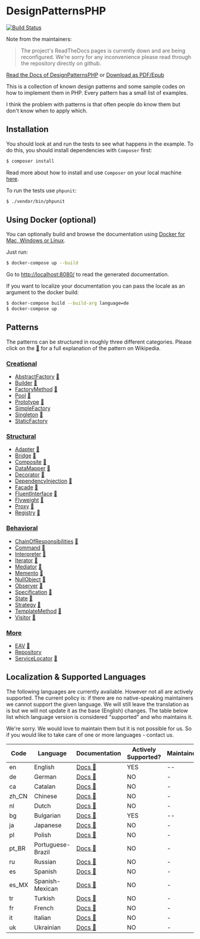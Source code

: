 # DesignPatternsPHP

[![Build Status](https://github.com/DesignPatternsPHP/DesignPatternsPHP/workflows/CI/badge.svg)](https://github.com/DesignPatternsPHP/DesignPatternsPHP/actions)

Note from the maintainers: 
> The project's ReadTheDocs pages is currently down and are being reconfigured. We're sorry for any inconvenience please read through the repository directly on github.  

[Read the Docs of DesignPatternsPHP](http://designpatternsphp.readthedocs.org)
or [Download as PDF/Epub](https://readthedocs.org/projects/designpatternsphp/downloads/)

This is a collection of known design patterns and some sample codes on how to implement them in PHP. Every pattern has a small list of examples.

I think the problem with patterns is that often people do know them but don't know when to apply which.

## Installation
You should look at and run the tests to see what happens in the example.
To do this, you should install dependencies with `Composer` first:

```bash
$ composer install
```

Read more about how to install and use `Composer` on your local machine [here](https://getcomposer.org/doc/00-intro.md#installation-linux-unix-osx).

To run the tests use `phpunit`:

```bash
$ ./vendor/bin/phpunit
```

## Using Docker (optional)

You can optionally build and browse the documentation using [Docker for Mac, Windows or Linux](https://docs.docker.com/compose/install/).

Just run:

```bash
$ docker-compose up --build
```

Go to [http://localhost:8080/](http://localhost:8080/) to read the generated documentation.

If you want to localize your documentation you can pass the locale as an argument to the docker build:

```bash
$ docker-compose build --build-arg language=de
$ docker-compose up
```

## Patterns

The patterns can be structured in roughly three different categories. Please click on the [:notebook:](http://en.wikipedia.org/wiki/Software_design_pattern) for a full explanation of the pattern on Wikipedia.

### [Creational](Creational)

* [AbstractFactory](Creational/AbstractFactory) [:notebook:](http://en.wikipedia.org/wiki/Abstract_factory_pattern)
* [Builder](Creational/Builder) [:notebook:](http://en.wikipedia.org/wiki/Builder_pattern)
* [FactoryMethod](Creational/FactoryMethod) [:notebook:](http://en.wikipedia.org/wiki/Factory_method_pattern)
* [Pool](Creational/Pool) [:notebook:](http://en.wikipedia.org/wiki/Object_pool_pattern)
* [Prototype](Creational/Prototype) [:notebook:](http://en.wikipedia.org/wiki/Prototype_pattern)
* [SimpleFactory](Creational/SimpleFactory)
* [Singleton](Creational/Singleton) [:notebook:](http://en.wikipedia.org/wiki/Singleton_pattern)
* [StaticFactory](Creational/StaticFactory)

### [Structural](Structural)

* [Adapter](Structural/Adapter) [:notebook:](http://en.wikipedia.org/wiki/Adapter_pattern)
* [Bridge](Structural/Bridge) [:notebook:](http://en.wikipedia.org/wiki/Bridge_pattern)
* [Composite](Structural/Composite) [:notebook:](http://en.wikipedia.org/wiki/Composite_pattern)
* [DataMapper](Structural/DataMapper) [:notebook:](http://en.wikipedia.org/wiki/Data_mapper_pattern)
* [Decorator](Structural/Decorator) [:notebook:](http://en.wikipedia.org/wiki/Decorator_pattern)
* [DependencyInjection](Structural/DependencyInjection) [:notebook:](http://en.wikipedia.org/wiki/Dependency_injection)
* [Facade](Structural/Facade) [:notebook:](http://en.wikipedia.org/wiki/Facade_pattern)
* [FluentInterface](Structural/FluentInterface) [:notebook:](http://en.wikipedia.org/wiki/Fluent_interface)
* [Flyweight](Structural/Flyweight) [:notebook:](https://en.wikipedia.org/wiki/Flyweight_pattern)
* [Proxy](Structural/Proxy) [:notebook:](http://en.wikipedia.org/wiki/Proxy_pattern)
* [Registry](Structural/Registry) [:notebook:](http://en.wikipedia.org/wiki/Service_locator_pattern)

### [Behavioral](Behavioral)

* [ChainOfResponsibilities](Behavioral/ChainOfResponsibilities) [:notebook:](http://en.wikipedia.org/wiki/Chain_of_responsibility_pattern)
* [Command](Behavioral/Command) [:notebook:](http://en.wikipedia.org/wiki/Command_pattern)
* [Interpreter](Behavioral/Interpreter) [:notebook:](https://en.wikipedia.org/wiki/Interpreter_pattern)  
* [Iterator](Behavioral/Iterator) [:notebook:](http://en.wikipedia.org/wiki/Iterator_pattern)
* [Mediator](Behavioral/Mediator) [:notebook:](http://en.wikipedia.org/wiki/Mediator_pattern)
* [Memento](Behavioral/Memento) [:notebook:](http://en.wikipedia.org/wiki/Memento_pattern)
* [NullObject](Behavioral/NullObject) [:notebook:](http://en.wikipedia.org/wiki/Null_Object_pattern)
* [Observer](Behavioral/Observer) [:notebook:](http://en.wikipedia.org/wiki/Observer_pattern)
* [Specification](Behavioral/Specification) [:notebook:](http://en.wikipedia.org/wiki/Specification_pattern)
* [State](Behavioral/State) [:notebook:](http://en.wikipedia.org/wiki/State_pattern)
* [Strategy](Behavioral/Strategy) [:notebook:](http://en.wikipedia.org/wiki/Strategy_pattern)
* [TemplateMethod](Behavioral/TemplateMethod) [:notebook:](http://en.wikipedia.org/wiki/Template_method_pattern)
* [Visitor](Behavioral/Visitor) [:notebook:](http://en.wikipedia.org/wiki/Visitor_pattern)

### [More](More)

* [EAV](More/EAV) [:notebook:](https://en.wikipedia.org/wiki/Entity%E2%80%93attribute%E2%80%93value_model)
* [Repository](More/Repository)
* [ServiceLocator](More/ServiceLocator) [:notebook:](http://en.wikipedia.org/wiki/Service_locator_pattern)


## Localization & Supported Languages
  The following languages are currently available. However not all are actively supported. 
  The current policy is: if there are no native-speaking maintainers we cannot support the given language. 
  We will still leave the translation as is but we will not update it as the base (English) changes.
  The table below list which language version is considered "supported" and who maintains it.

  We're sorry. We would love to maintain them but it is not possible for us. So if you would like to take care
  of one or more languages - contact us.

| Code  | Language  |    Documentation   |  Actively Supported?  | Maintainer |
| ------------------|-------------|------|-----------------------|------------|
| en    | English   | [Docs :notebook:](https://designpatternsphp.readthedocs.io/en/latest/README.html) | YES | -- |
| de    | German    | [Docs :notebook:](https://designpatternsphp.readthedocs.io/de/latest/README.html) | NO | - |
| ca    | Catalan   | [Docs :notebook:](https://designpatternsphp.readthedocs.io/ca/latest/README.html) | NO | - |
| zh_CN | Chinese   | [Docs :notebook:](https://designpatternsphp.readthedocs.io/zh_CN/latest/README.html) | NO | - |
| nl    | Dutch     | [Docs :notebook:](https://designpatternsphp.readthedocs.io/nl/latest/README.html) | NO | - |
| bg    | Bulgarian | [Docs :notebook:](https://designpatternsphp.readthedocs.io/bg/latest/README.html) | YES | -- |
| ja    | Japanese  | [Docs :notebook:](https://designpatternsphp.readthedocs.io/ja/latest/README.html) | NO | - |
| pl    | Polish    | [Docs :notebook:](https://designpatternsphp.readthedocs.io/pl/latest/README.html) | NO | - |
| pt_BR | Portuguese-Brazil | [Docs :notebook:](https://designpatternsphp.readthedocs.io/pt_BR/latest/README.html) | NO | - |
| ru    | Russian   | [Docs :notebook:](https://designpatternsphp.readthedocs.io/ru/latest/README.html) | NO | - |
| es    | Spanish   | [Docs :notebook:](https://designpatternsphp.readthedocs.io/es/latest/README.html) | NO | - |
| es_MX | Spanish-Mexican | [Docs :notebook:](https://designpatternsphp.readthedocs.io/es_MX/latest/README.html) | NO | - |
| tr    | Turkish   | [Docs :notebook:](https://designpatternsphp.readthedocs.io/tr/latest/README.html) | NO | - |
| fr    | French | [Docs :notebook:](https://designpatternsphp.readthedocs.io/fr/latest/README.html) | NO | - |
| it    | Italian | [Docs :notebook:](https://designpatternsphp.readthedocs.io/it/latest/README.html) | NO | - |
| uk    | Ukrainian | [Docs :notebook:](https://designpatternsphp.readthedocs.io/uk/latest/README.html)    | NO | - |